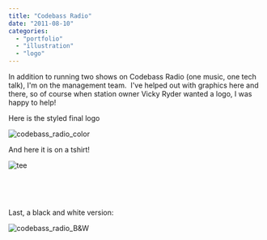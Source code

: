 ```yaml
---
title: "Codebass Radio"
date: "2011-08-10"
categories:
  - "portfolio"
  - "illustration"
  - "logo"
---
```


In addition to running two shows on Codebass Radio (one music, one tech talk), I'm on the management team.  I've helped out with graphics here and there, so of course when station owner Vicky Ryder wanted a logo, I was happy to help!

Here is the styled final logo

![codebass_radio_color](https://d2ypg8o05lff0b.cloudfront.net/wp-content/uploads/2011/08/codebass_radio_color.jpg)

And here it is on a tshirt!

![tee](https://d2ypg8o05lff0b.cloudfront.net/wp-content/uploads/2011/08/tee.jpg)

 

 

Last, a black and white version:

![codebass_radio_B&W](https://d2ypg8o05lff0b.cloudfront.net/wp-content/uploads/2011/08/codebass_radio_BW.png)
